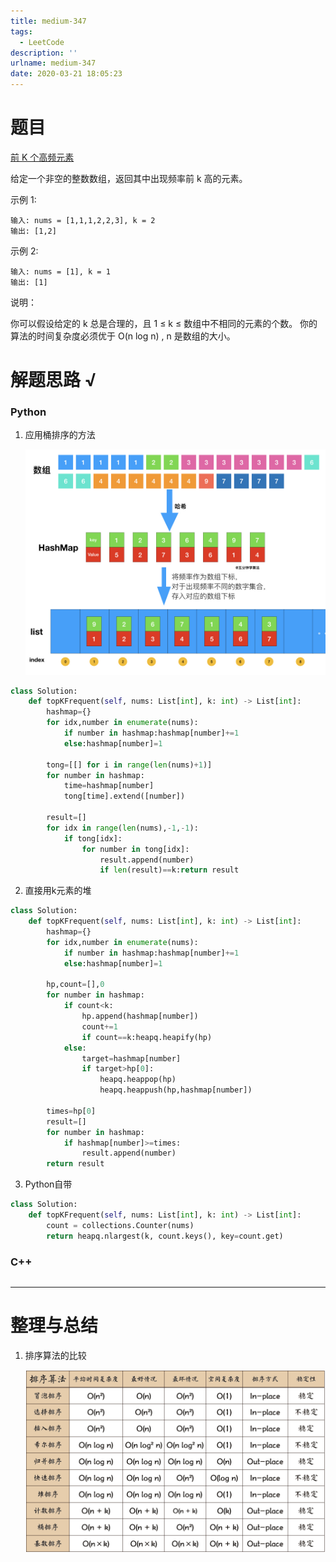 ```yaml
---
title: medium-347
tags:
  - LeetCode
description: ''
urlname: medium-347
date: 2020-03-21 18:05:23
---
```


# 题目

[前 K 个高频元素](https://leetcode-cn.com/problems/top-k-frequent-elements/)

给定一个非空的整数数组，返回其中出现频率前 k 高的元素。

示例 1:

```
输入: nums = [1,1,1,2,2,3], k = 2
输出: [1,2]
```


示例 2:

```
输入: nums = [1], k = 1
输出: [1]
```


说明：

你可以假设给定的 k 总是合理的，且 1 ≤ k ≤ 数组中不相同的元素的个数。
你的算法的时间复杂度必须优于 O(n log n) , n 是数组的大小。

# 解题思路 √

### Python

1. 应用桶排序的方法

   ![img](medium-347/ad27531bbe762c0cf408a1e80f6468800d3e4ee2d6318963276b9ed923dd2c54-file_1561712388097.jfif)

```python
class Solution:
    def topKFrequent(self, nums: List[int], k: int) -> List[int]:
        hashmap={}
        for idx,number in enumerate(nums):
            if number in hashmap:hashmap[number]+=1
            else:hashmap[number]=1
        
        tong=[[] for i in range(len(nums)+1)]
        for number in hashmap:
            time=hashmap[number]
            tong[time].extend([number])

        result=[]
        for idx in range(len(nums),-1,-1):
            if tong[idx]:
                for number in tong[idx]:
                    result.append(number)
                    if len(result)==k:return result
```

2. 直接用k元素的堆


```python
class Solution:
    def topKFrequent(self, nums: List[int], k: int) -> List[int]:
        hashmap={}
        for idx,number in enumerate(nums):
            if number in hashmap:hashmap[number]+=1
            else:hashmap[number]=1
        
        hp,count=[],0
        for number in hashmap:
            if count<k:
                hp.append(hashmap[number])
                count+=1
                if count==k:heapq.heapify(hp)
            else:
                target=hashmap[number]
                if target>hp[0]:
                    heapq.heappop(hp)
                    heapq.heappush(hp,hashmap[number])
        
        times=hp[0]
        result=[]
        for number in hashmap:
            if hashmap[number]>=times:
                result.append(number)
        return result
```

3. Python自带

```python
class Solution:
    def topKFrequent(self, nums: List[int], k: int) -> List[int]:
        count = collections.Counter(nums)   
        return heapq.nlargest(k, count.keys(), key=count.get) 
```



### C++

```cpp

```

---



# 整理与总结

1. 排序算法的比较

   ![20190624173156.jpg](medium-347/cde64bf682850738153e6c76dd3f6fb32201ce3c73c23415451da1eead9eb7cb-20190624173156.jpg)

